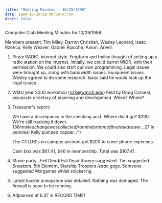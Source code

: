 ```yaml
---
title: "Meeting Minutes - 10/29/1998"
date: 1998-10-29T18:00:00-05:00
draft: false
---
```


Computer Club Meeting Minutes for 10/29/1998 </p><p>
Members present: Tim Miley, Darron Christian, Wesley Leonard, Isaac Rzonca, Kelly Weaver, Gabriel Ripoche, Aaron, Arvell. </p><p>
1) Pirate RADIO, internet style.  Frogfarm and tmiley thought of setting up a radio station on the internet.  Initially, we could parrot WIDR, with their permission.  We could also start our own programming.  Legal issues were brought up, along with bandwidth issues.  Equipment issues.  Wesley agreed to do some research.  Isaac said he would look up the legal issues. </p><p>
2) WMU year 2000 workshop (y2k@wmich.edu) held by Doug Carneal, associate directory of planning and development.  When?  Where? </p><p>
3) Treasurer's report:  </p><p>
We have a discrepancy in the checking acct.  Where did it go?  $200.  We're still tracking it down.  $136 in rolled change was collected from the bottom of the desk drawer...$27 in pennies!  Kelly pumped copper.  :^)   </p><p>
The CCLUB's on campus account got $200 to cover phone expenses. </p><p>
Cash box was $67.41, $40 in membership.  Total was $107.41. </p><p>
4) Movie party...Evil Dead/Evil Dead II were suggested.  Tim suggested Sneakers.  5th Element, Starship Troopers *Isaac gags*.  Someone suggested Wargames whilst snickering. </p><p>
5) Latest hacker annoyance was detailed.  Nothing was damaged.  The firewall is soon to be running. </p><p>
6) Adjourned at 6:37 in RECORD TIME! </p><p>
</p>
